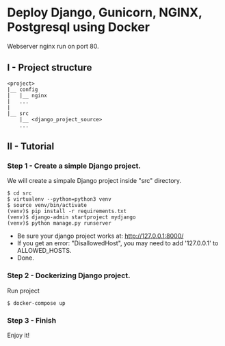# Deploy Django, Gunicorn, NGINX, Postgresql using Docker

Webserver nginx run on port 80.

## I - Project structure

```
<project>
|__ config
|   |__ nginx
|   ...
|
|__ src
    |__ <django_project_source>
    ...
```

## II - Tutorial

### Step 1 - Create a simple Django project.

We will create a simpale Django project inside "src" directory.

```shell
$ cd src
$ virtualenv --python=python3 venv
$ source venv/bin/activate
(venv)$ pip install -r requirements.txt
(venv)$ django-admin startproject mydjango
(venv)$ python manage.py runserver
```

- Be sure your django project works at: http://127.0.0.1:8000/
- If you get an error: "DisallowedHost", you may need to add '127.0.0.1' to ALLOWED_HOSTS.
- Done.

### Step 2 - Dockerizing Django project.

Run project

```shell
$ docker-compose up
```

### Step 3 - Finish

Enjoy it!
